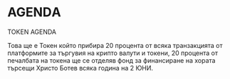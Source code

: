 # AGENDА

TOKEN AGENDA

Това ще е Токен който прибира 20 процента от всяка транзакцията от платформите за търгувия на крипто валути и токени, 20 процента от печалбата на токена ще се отделяв фонд за финансиране на хората търсещи Христо Ботев всяка година на 2 ЮНИ. 

